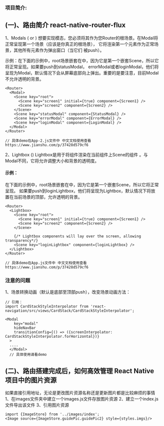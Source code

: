 ### 项目简介:

## (一)、路由简介 react-native-router-flux

1、Modals (<Modal> or <Scene modal>)
想要实现模态，您必须将其<Modal>作为您Router的根场景。在Modal将正常呈现第一个场景（应该是你真正的根场景），
它将渲染第一个元素作为正常场景，其他所有元素作为弹出窗口（当它们 被push）。

示例：在下面的示例中，root场景嵌套在<Modal>中，因为它是第一个嵌套Scene，所以它将正常呈现。如果要push到statusModal，
errorModal或者loginModal，他们将呈现为Modal，默认情况下会从屏幕底部向上弹出。重要的是要注意，目前Modal不允许透明的背景。

```
<Router>
  <Modal>
    <Scene key="root">
      <Scene key="screen1" initial={true} component={Screen1} />
      <Scene key="screen2" component={Screen2} />
    </Scene>
    <Scene key="statusModal" component={StatusModal} />
    <Scene key="errorModal" component={ErrorModal} />
    <Scene key="loginModal" component={LoginModal} />
  </Modal>
</Router>

// 具体demo在App-2.js文件中 中文文档使用查看 https://www.jianshu.com/p/37428d579cf6

```

2、Lightbox (<Lightbox>)
Lightbox是用于将组件渲染在当前组件上Scene的组件 。与Modal不同，它将允许调整大小和背景的透明度。
#### 示例：
在下面的示例中，root场景嵌套在中<Lightbox>，因为它是第一个嵌套Scene，所以它将正常呈现。
如果要push到loginLightbox，他们将呈现为Lightbox，默认情况下将放置在当前场景的顶部，允许透明的背景。

```
<Router>
  <Lightbox>
    <Scene key="root">
      <Scene key="screen1" initial={true} component={Screen1} />
      <Scene key="screen2" component={Screen2} />
    </Scene>

    {/* Lightbox components will lay over the screen, allowing transparency*/}
    <Scene key="loginLightbox" component={loginLightbox} />
  </Lightbox>
</Router>

// 具体demo在App.js文件中 中文文档使用查看 https://www.jianshu.com/p/37428d579cf6

```

### 注意的问题
1、场景转换动画（默认是底部至顶部push），改变场景动画方法：

```
// 引用：
import CardStackStyleInterpolator from 'react-navigation/src/views/CardStack/CardStackStyleInterpolator';

<Modal
    key="modal"
    hideNavBar
    transitionConfig={() => ({screenInterpolator: CardStackStyleInterpolator.forHorizontal})}
  >
  ....
  </Modal>
  // 具体使用请看demo
```

## (二)、路由搭建完成后，如何高效管理 React Native 项目中的图片资源
如果直接引用地址，无论是更改图片资源名称还是更新图片都是比较麻烦的事情
1、在images文件夹中建立一个images.js文件存放图片资源
2、建立一个index.js文件导出该文件
3、引用图片资源

```
import {ImageStore} from '../images/index';
<Image source={ImageStore.guidePic.guidePic2} style={styles.imgs}/>

```